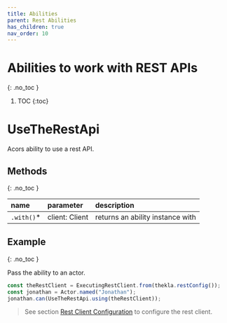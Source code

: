 ```yaml
---
title: Abilities
parent: Rest Abilities
has_children: true
nav_order: 10
---
```


# Abilities to work with REST APIs
{: .no_toc }

1. TOC
{:toc}

# UseTheRestApi

Acors ability to use a rest API.

## Methods
{: .no_toc }

| name        | parameter                 | description                                     |
| :---        | :---                      | :---                                            |
| `.with()`* | client: Client | returns an ability instance with                |

## Example
{: .no_toc }

Pass the ability to an actor.

```typescript
const theRestClient = ExecutingRestClient.from(thekla.restConfig());
const jonathan = Actor.named("Jonathan");
jonathan.can(UseTheRestApi.using(theRestClient));
```

> See section [Rest Client Configuration](../configuration/REST_CLIENT_CONFIG.md) to configure the rest client.